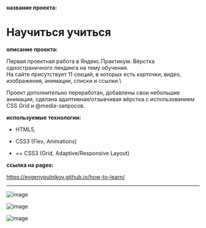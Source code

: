 **название проекта:**
# Научиться учиться

**описание проекта:**

Первая проектная работа в Яндекс.Практикум. Вёрстка одностраничного лендинга на тему обучения.\
На сайте присутствует 11 секций, в которых есть карточки, видео, изображения, анимации, списки и ссылки.\

Проект дополнительно переработан, добавлены свои небольшие анимации, сделана адаптивная/отзывчивая вёрстка с использованием CSS Grid и @media-запросов.

**используемые технологии:**

* HTML5,
* CSS3 (Flex, Animations)

* ++ CSS3 (Grid, Adaptive/Responsive Layout)

**ссылка на pages:**

https://evgenypulnikov.github.io/how-to-learn/

___

![image](https://user-images.githubusercontent.com/51275060/163452148-d27cacfa-61f9-4081-b472-d5c31a7726ac.png)

![image](https://user-images.githubusercontent.com/51275060/163236742-7f112973-9318-4178-ab79-31cee226650c.png)

![image](https://user-images.githubusercontent.com/51275060/163236189-071cf56c-44ae-4707-88e2-cdf38ff4ca86.png)
